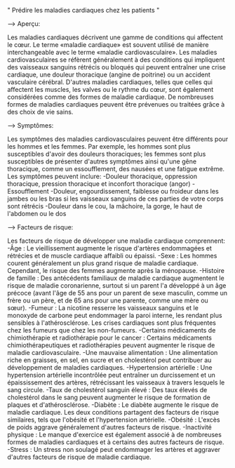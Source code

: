 " Prédire les maladies cardiaques chez les patients "

--> Aperçu:

Les maladies cardiaques décrivent une gamme de conditions qui affectent le cœur.
Le terme «maladie cardiaque» est souvent utilisé de manière interchangeable avec le terme «maladie cardiovasculaire». Les maladies cardiovasculaires se réfèrent généralement à des conditions qui impliquent des vaisseaux sanguins rétrécis ou bloqués qui peuvent entraîner une crise cardiaque, une douleur thoracique (angine de poitrine) ou un accident vasculaire cérébral. D'autres maladies cardiaques, telles que celles qui affectent les muscles, les valves ou le rythme du cœur, sont également considérées comme des formes de maladie cardiaque.
De nombreuses formes de maladies cardiaques peuvent être prévenues ou traitées grâce à des choix de vie sains.

--> Symptômes:

Les symptômes des maladies cardiovasculaires peuvent être différents pour les hommes et les femmes. Par exemple, les hommes sont plus susceptibles d'avoir des douleurs thoraciques; les femmes sont plus susceptibles de présenter d'autres symptômes ainsi qu'une gêne thoracique, comme un essoufflement, des nausées et une fatigue extrême.
Les symptômes peuvent inclure:
-Douleur thoracique, oppression thoracique, pression thoracique et inconfort thoracique (angor)
-Essoufflement
-Douleur, engourdissement, faiblesse ou froideur dans les jambes ou les bras si les vaisseaux sanguins de ces parties de votre corps sont rétrécis
-Douleur dans le cou, la mâchoire, la gorge, le haut de l'abdomen ou le dos

--> Facteurs de risque:

Les facteurs de risque de développer une maladie cardiaque comprennent:
-Âge : Le vieillissement augmente le risque d'artères endommagées et rétrécies et de muscle cardiaque affaibli ou épaissi.
-Sexe : Les hommes courent généralement un plus grand risque de maladie cardiaque. Cependant, le risque des femmes augmente après la ménopause.
-Histoire de famille : Des antécédents familiaux de maladie cardiaque augmentent le risque de maladie coronarienne, surtout si un parent l'a développé à un âge précoce (avant l'âge de 55 ans pour un parent de sexe masculin, comme un frère ou un père, et de 65 ans pour une parente, comme une mère ou sœur).
-Fumeur : La nicotine resserre les vaisseaux sanguins et le monoxyde de carbone peut endommager la paroi interne, les rendant plus sensibles à l'athérosclérose. Les crises cardiaques sont plus fréquentes chez les fumeurs que chez les non-fumeurs.
-Certains médicaments de chimiothérapie et radiothérapie pour le cancer : Certains médicaments chimiothérapeutiques et radiothérapies peuvent augmenter le risque de maladie cardiovasculaire.
-Une mauvaise alimentation : Une alimentation riche en graisses, en sel, en sucre et en cholestérol peut contribuer au développement de maladies cardiaques.
-Hypertension artérielle : Une hypertension artérielle incontrôlée peut entraîner un durcissement et un épaississement des artères, rétrécissant les vaisseaux à travers lesquels le sang circule.
-Taux de cholestérol sanguin élevé : Des taux élevés de cholestérol dans le sang peuvent augmenter le risque de formation de plaques et d'athérosclérose.
-Diabète : Le diabète augmente le risque de maladie cardiaque. Les deux conditions partagent des facteurs de risque similaires, tels que l'obésité et l'hypertension artérielle.
-Obésité : L'excès de poids aggrave généralement d'autres facteurs de risque.
-Inactivité physique : Le manque d'exercice est également associé à de nombreuses formes de maladies cardiaques et à certains des autres facteurs de risque.
-Stress : Un stress non soulagé peut endommager les artères et aggraver d'autres facteurs de risque de maladie cardiaque.
